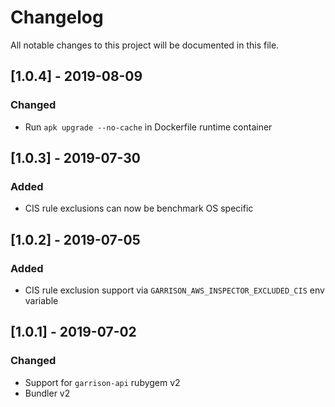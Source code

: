 # Changelog
All notable changes to this project will be documented in this file.

## [1.0.4] - 2019-08-09
### Changed
- Run `apk upgrade --no-cache` in Dockerfile runtime container

## [1.0.3] - 2019-07-30
### Added
- CIS rule exclusions can now be benchmark OS specific

## [1.0.2] - 2019-07-05
### Added
- CIS rule exclusion support via `GARRISON_AWS_INSPECTOR_EXCLUDED_CIS` env variable

## [1.0.1] - 2019-07-02
### Changed
- Support for `garrison-api` rubygem v2
- Bundler v2
